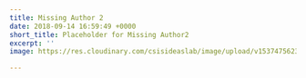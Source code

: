 ```yaml
---
title: Missing Author 2
date: 2018-09-14 16:59:49 +0000
short_title: Placeholder for Missing Author2
excerpt: ''
image: https://res.cloudinary.com/csisideaslab/image/upload/v1537475623/health-commission/Anon.jpg

---
```

